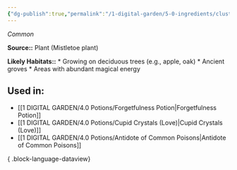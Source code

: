 ```yaml
---
{"dg-publish":true,"permalink":"/1-digital-garden/5-0-ingredients/cluster-of-mistletoe-berries/","tags":["ingredient","common"]}
---
```


*Common*

**Source::** Plant (Mistletoe plant)

**Likely Habitats::** * Growing on deciduous trees (e.g., apple, oak) * Ancient groves * Areas with abundant magical energy

## Used in:

- [[1 DIGITAL GARDEN/4.0 Potions/Forgetfulness Potion\|Forgetfulness Potion]]
- [[1 DIGITAL GARDEN/4.0 Potions/Cupid Crystals (Love)\|Cupid Crystals (Love)]]
- [[1 DIGITAL GARDEN/4.0 Potions/Antidote of Common Poisons\|Antidote of Common Poisons]]

{ .block-language-dataview}

